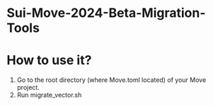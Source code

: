 # Sui-Move-2024-Beta-Migration-Tools

# How to use it?

1. Go to the root directory (where Move.toml located) of your Move project.
2. Run migrate_vector.sh